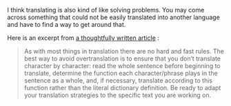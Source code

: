 I think translating is also kind of like solving problems. You may come across something that could not be easily translated into another language and have to find a way to get around that.

Here is an excerpt from [a thoughtfully written article](https://gengo.com/translators/resources/avoiding-overtranslation-zh/) :

> As with most things in translation there are no hard and fast rules. The best way to avoid overtranslation is to ensure that you don’t translate character by character: read the whole sentence before beginning to translate, determine the function each character/phrase plays in the sentence as a whole, and, if necessary, translate according to this function rather than the literal dictionary definition. Be ready to adapt your translation strategies to the specific text you are working on.

